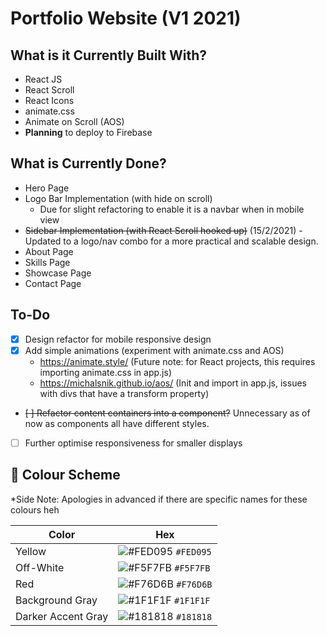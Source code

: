 # Portfolio Website (V1 2021)

## What is it Currently Built With?

- React JS
- React Scroll
- React Icons
- animate.css
- Animate on Scroll (AOS)
- **Planning** to deploy to Firebase

## What is Currently Done?

- Hero Page
- Logo Bar Implementation (with hide on scroll)
  - Due for slight refactoring to enable it is a navbar when in mobile view
- ~~Sidebar Implementation (with React Scroll hooked up)~~ (15/2/2021) - Updated to a logo/nav combo for a more practical and scalable design.
- About Page
- Skills Page
- Showcase Page
- Contact Page

## To-Do

- [x] Design refactor for mobile responsive design
- [x] Add simple animations (experiment with animate.css and AOS)
  - https://animate.style/ (Future note: for React projects, this requires importing animate.css in app.js)
  - https://michalsnik.github.io/aos/ (Init and import in app.js, issues with divs that have a transform property)
- ~~[ ] Refactor content containers into a component?~~ Unnecessary as of now as components all have different styles.
- [ ] Further optimise responsiveness for smaller displays

## 🎨 Colour Scheme

\*Side Note: Apologies in advanced if there are specific names for these colours heh

| Color              | Hex                                                                |
| ------------------ | ------------------------------------------------------------------ |
| Yellow             | ![#FED095](https://via.placeholder.com/10/FED095?text=+) `#FED095` |
| Off-White          | ![#F5F7FB](https://via.placeholder.com/10/F5F7FB?text=+) `#F5F7FB` |
| Red                | ![#F76D6B](https://via.placeholder.com/10/F76D6B?text=+) `#F76D6B` |
| Background Gray    | ![#1F1F1F](https://via.placeholder.com/10/1F1F1F?text=+) `#1F1F1F` |
| Darker Accent Gray | ![#181818](https://via.placeholder.com/10/181818?text=+) `#181818` |
